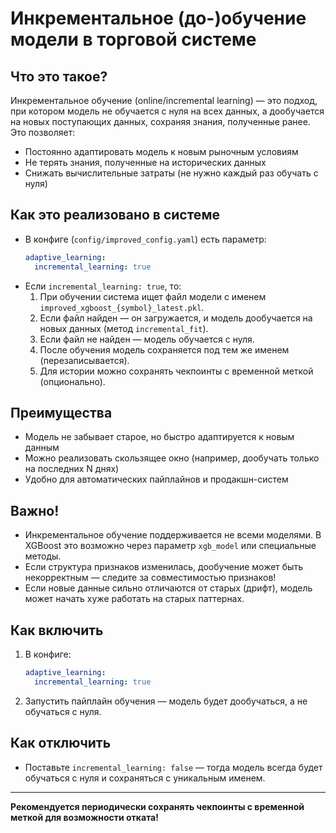 # Инкрементальное (до-)обучение модели в торговой системе

## Что это такое?
Инкрементальное обучение (online/incremental learning) — это подход, при котором модель не обучается с нуля на всех данных, а дообучается на новых поступающих данных, сохраняя знания, полученные ранее. Это позволяет:
- Постоянно адаптировать модель к новым рыночным условиям
- Не терять знания, полученные на исторических данных
- Снижать вычислительные затраты (не нужно каждый раз обучать с нуля)

## Как это реализовано в системе
- В конфиге (`config/improved_config.yaml`) есть параметр:
  ```yaml
  adaptive_learning:
    incremental_learning: true
  ```
- Если `incremental_learning: true`, то:
  1. При обучении система ищет файл модели с именем `improved_xgboost_{symbol}_latest.pkl`.
  2. Если файл найден — он загружается, и модель дообучается на новых данных (метод `incremental_fit`).
  3. Если файл не найден — модель обучается с нуля.
  4. После обучения модель сохраняется под тем же именем (перезаписывается).
  5. Для истории можно сохранять чекпоинты с временной меткой (опционально).

## Преимущества
- Модель не забывает старое, но быстро адаптируется к новым данным
- Можно реализовать скользящее окно (например, дообучать только на последних N днях)
- Удобно для автоматических пайплайнов и продакшн-систем

## Важно!
- Инкрементальное обучение поддерживается не всеми моделями. В XGBoost это возможно через параметр `xgb_model` или специальные методы.
- Если структура признаков изменилась, дообучение может быть некорректным — следите за совместимостью признаков!
- Если новые данные сильно отличаются от старых (дрифт), модель может начать хуже работать на старых паттернах.

## Как включить
1. В конфиге:
   ```yaml
   adaptive_learning:
     incremental_learning: true
   ```
2. Запустить пайплайн обучения — модель будет дообучаться, а не обучаться с нуля.

## Как отключить
- Поставьте `incremental_learning: false` — тогда модель всегда будет обучаться с нуля и сохраняться с уникальным именем.

---

**Рекомендуется периодически сохранять чекпоинты с временной меткой для возможности отката!** 